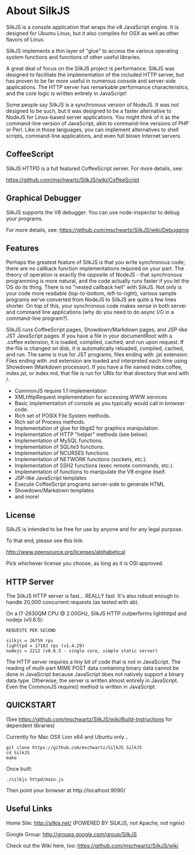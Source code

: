 # About SilkJS

SilkJS is a console application that wraps the v8 JavaScript engine.  It is designed for Ubuntu Linux, but it also compiles for OSX as well as other flavors of Linux.

SilkJS implements a thin layer of "glue" to access the various operating system functions and functions of other useful libraries.

A great deal of focus on the SilkJS project is performance.  SilkJS was designed to facilitate the implementation of the included HTTP server, but has proven 
to be far more useful in numerous console and server-side applications.  The HTTP server has remarkable performance characteristics, and the core logic is written
entirely in JavaScript!

Some people say SilkJS is a synchronous version of NodeJS.  It was not designed to be such, but it was designed to be a faster alternative to NodeJS for 
Linux-based server applications.  You might think of it as the command-line version of JavaScript, akin to command-line versions of PHP or Perl.  Like in those languages,
you can implement alternatives to shell scripts, command-line applications, and even full blown Internet servers.

## CoffeeScript

SilkJS HTTPD is a full featured CoffeeScript server.  For more details, see:

https://github.com/mschwartz/SilkJS/wiki/CoffeeScript

## Graphical Debugger

SilkJS supports the V8 debugger.  You can use node-inspector to debug your programs.

For more details, see:
https://github.com/mschwartz/SilkJS/wiki/Debugging

## Features

Perhaps the greatest feature of SilkJS is that you write synchronous code; there are no callback function implementations required on your part.  The theory of
operation is exactly the opposite of NodeJS - that synchronous programming is more natural, and the code actually runs faster if you let the OS do its thing.  There 
is no "nested callback hell" with SilkJS.  Not only is your code more readable (top-to-bottom, left-to-right), various sample programs we've converted from NodeJS to
SilkJS are quite a few lines shorter.  On top of this, your synchronous code makes sense in both server and command line applications (why do you need to do async
I/O in a command-line program?).

SilkJS runs CoffeeScript pages, Showdown/Markdown pages, and JSP-like JST JavaScript pages.  If you
have a file in your documentRoot with a .coffee extension, it is loaded, compiled, cached, and run
upon request.  If the file is changed on disk, it is automatically reloaded, compiled, cached, and 
run.  The same is true for JST programs, files ending with .jst extension.  Files ending with .md
extension are loaded and interpreted each time using Showdown (Markdown processor).  If you have
a file named index.coffee, index.jst, or index.md, that file is run for URIs for that directory that end with /.


* CommonJS require 1.1 implementation
* XMLHttpRequest implementation for accessing WWW services
* Basic implementation of console as you typically would call in browser code.
* Rich set of POSIX File System methods.
* Rich set of Process methods.
* Implementation of glue for libgd2 for graphics manipulation.
* Implementation of HTTP "helper" methods (see below).
* Implementation of MySQL functions.
* Implementation of SQLite3 functions.
* Implementation of NCURSES functions.
* Implementation of NETWORK functions (sockets, etc.).
* Implementation of SSH2 functions (exec remote commands, etc.).
* Implementation of functions to manipulate the V8 engine itself.
* JSP-like JavaScript templates
* Execute CoffeeScript programs server-side to generate HTML
* Showdown/Markdown templates
* and more!

## License

SilkJS is intended to be free for use by anyone and for any legal purpose.

To that end, please see this link:

http://www.opensource.org/licenses/alphabetical

Pick whichever license you choose, as long as it is OSI approved.

## HTTP Server

The SilkJS HTTP server is fast... REALLY fast.  It's also robust enough to handle 20,000 concurrent requests (as tested with ab).

On a I7-2630QM CPU @ 2.00GHz, SilkJS HTTP outperforms lighthttpd and nodejs (v0.6.5):

```
REQUESTS PER SECOND

silkjs = 26759 rps
lighttpd = 17183 rps (v1.4.29)
nodejs = 2212 (v0.6.5 - single core, simple static server)
```

The HTTP server requires a tiny bit of code that is not in JavaScript.  The reading of mulit-part MIME POST data containing binary data
cannot be done in JavaScript because JavaScript does not natively support a binary data type.  Otherwise, the server is written almost entirely
in JavaScript.  Even the CommonJS require() method is written in JavaScript.  

## QUICKSTART

(See https://github.com/mschwartz/SilkJS/wiki/Build-Instructions for dependent libraries)

Currently for Mac OSX Lion x64 and Ubuntu only...

    git clone https://github.com/mschwartz/SilkJS SilkJS
    cd SilkJS
    make

Once built:

    ./silkjs httpd/main.js

Then point your browser at http://localhost:9090/

## Useful Links

Home Site: http://silkjs.net/ (POWERED BY SILKJS, not Apache, not ngnix)

Google Group: http://groups.google.com/group/SilkJS

Check out the Wiki here, too: https://github.com/mschwartz/SilkJS/wiki


